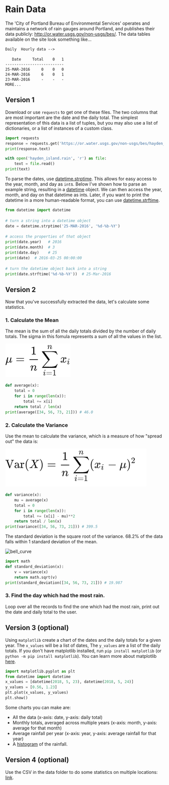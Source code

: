 
# Rain Data


The 'City of Portland Bureau of Environmental Services' operates and maintains a network of rain gauges around Portland, and publishes their data publicly:  http://or.water.usgs.gov/non-usgs/bes/. The data tables available on the site look something like...

```
Daily  Hourly data -->

   Date     Total    0   1
--------------------------
25-MAR-2016     0    0   0
24-MAR-2016     6    0   1
23-MAR-2016     -    -   -
MORE...
```

## Version 1

Download or use `requests` to get one of these files. The two columns that are most important are the date and the daily total. The simplest representation of this data is a list of tuples, but you may also use a list of dictionaries, or a list of instances of a custom class.


```python
import requests
response = requests.get('https://or.water.usgs.gov/non-usgs/bes/hayden_island.rain')
print(response.text)
```

```python
with open('hayden_island.rain', 'r') as file:
    text = file.read()
print(text)
```

To parse the dates, use [datetime.strptime](../1%20Python/Datetime.md#creating-a-datetime-from-a-string-datetimestrptimes-format). This allows for easy access to the year, month, and day as `int`s. Below I've shown how to parse an example string, resulting in a [datetime](../1%20Python/Datetime.md) object. We can then access the year, month, and day on that datetime as ints. Later, if you want to print the datetime in a more human-readable format, you can use [datetime.strftime](../1%20Python/Datetime.md#creating-a-datetime-from-a-string-datetimestrptimes-format).

```python
from datetime import datetime

# turn a string into a datetime object
date = datetime.strptime('25-MAR-2016', '%d-%b-%Y')

# access the properties of that object
print(date.year)   # 2016
print(date.month)  # 3
print(date.day)    # 25
print(date)  # 2016-03-25 00:00:00

# turn the datetime object back into a string
print(date.strftime('%d-%b-%Y'))  # 25-Mar-2016
```

## Version 2

Now that you've successfully extracted the data, let's calculate some statistics.

### 1. Calculate the Mean

The mean is the sum of all the daily totals divided by the number of daily totals. The sigma in this fomula represents a sum of all the values in the list.

![mean](images/average.png)


```python
def average(x):
    total = 0
    for i in range(len(x)):
        total += x[i]
    return total / len(x)
print(average([34, 56, 73, 21])) # 46.0
```

### 2. Calculate the Variance

Use the mean to calculate the variance, which is a measure of how "spread out" the data is:

![standard_deviation](images/variance.png)

```python
def variance(x):
    mu = average(x)
    total = 0
    for i in range(len(x)):
        total += (x[i] - mu)**2
    return total / len(x)
print(variance([34, 56, 73, 21])) # 399.5
```

The standard deviation is the square root of the variance. 68.2% of the data falls within 1 standard deviation of the mean.

![bell_curve](https://upload.wikimedia.org/wikipedia/commons/thumb/8/8c/Standard_deviation_diagram.svg/500px-Standard_deviation_diagram.svg.png)


```python
import math
def standard_deviation(x):
    v = variance(x)
    return math.sqrt(v)
print(standard_deviation([34, 56, 73, 21])) # 19.987
```



### 3. Find the day which had the most rain.

Loop over all the records to find the one which had the most rain, print out the date and daily total to the user.


## Version 3 (optional)

Using `matplotlib` create a chart of the dates and the daily totals for a given year. The `x_values` will be a list of dates, The `y_values` are a list of the daily totals. If you don't have matplotlib installed, run `pip install matplotlib` (or `python -m pip install matplotlib`). You can learn more about matplotlib [here](https://matplotlib.org/2.1.0/tutorials/introductory/pyplot.html#sphx-glr-tutorials-introductory-pyplot-py).

```python
import matplotlib.pyplot as plt
from datetime import datetime
x_values = [datetime(2018, 5, 23), datetime(2018, 5, 24)]
y_values = [0.56, 1.23]
plt.plot(x_values, y_values)
plt.show()
```

Some charts you can make are:
- All the data (x-axis: date, y-axis: daily total)
- Monthly totals, averaged across multiple years (x-axis: month, y-axis: average for that month)
- Average rainfall per year (x-axis: year, y-axis: average rainfall for that year)
- A [histogram](https://en.wikipedia.org/wiki/Histogram) of the rainfall.


## Version 4 (optional)

Use the CSV in the data folder to do some statistics on multiple locations: [link](./data/rain_output.csv).